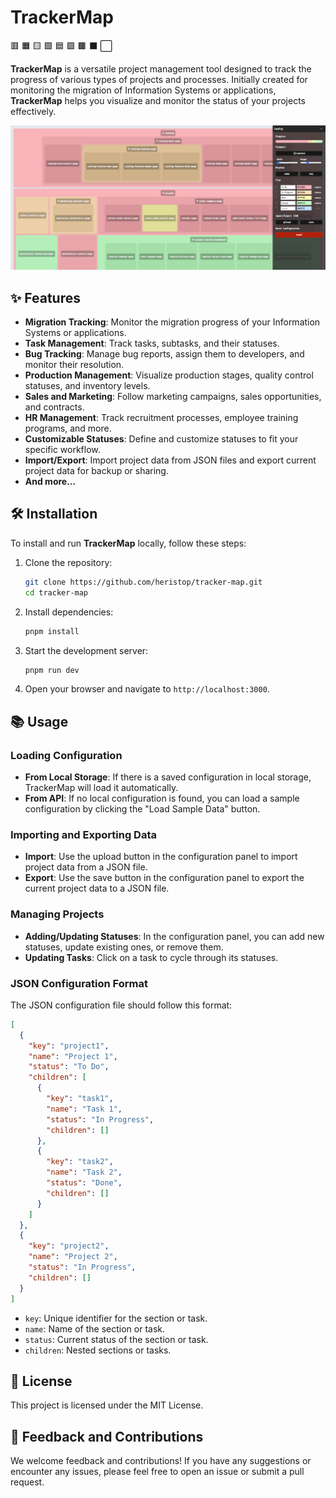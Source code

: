 # TrackerMap

🟥 🟧 🟨 🟩 🟦 🟪 🟫 ⬛ ⬜

**TrackerMap** is a versatile project management tool designed to track the progress of various types of projects and processes. Initially created for monitoring the migration of Information Systems or applications, **TrackerMap** helps you visualize and monitor the status of your projects effectively.

![screenshot](/public/screenshot.png)

## ✨ Features

- **Migration Tracking**: Monitor the migration progress of your Information Systems or applications.
- **Task Management**: Track tasks, subtasks, and their statuses.
- **Bug Tracking**: Manage bug reports, assign them to developers, and monitor their resolution.
- **Production Management**: Visualize production stages, quality control statuses, and inventory levels.
- **Sales and Marketing**: Follow marketing campaigns, sales opportunities, and contracts.
- **HR Management**: Track recruitment processes, employee training programs, and more.
- **Customizable Statuses**: Define and customize statuses to fit your specific workflow.
- **Import/Export**: Import project data from JSON files and export current project data for backup or sharing.
- **And more...**

## 🛠️ Installation

To install and run **TrackerMap** locally, follow these steps:

1. Clone the repository:

    ```bash
    git clone https://github.com/heristop/tracker-map.git
    cd tracker-map
    ```

2. Install dependencies:

    ```bash
    pnpm install
    ```

3. Start the development server:

    ```bash
    pnpm run dev
    ```

4. Open your browser and navigate to `http://localhost:3000`.

## 📚 Usage

### Loading Configuration

- **From Local Storage**: If there is a saved configuration in local storage, TrackerMap will load it automatically.
- **From API**: If no local configuration is found, you can load a sample configuration by clicking the "Load Sample Data" button.

### Importing and Exporting Data

- **Import**: Use the upload button in the configuration panel to import project data from a JSON file.
- **Export**: Use the save button in the configuration panel to export the current project data to a JSON file.

### Managing Projects

- **Adding/Updating Statuses**: In the configuration panel, you can add new statuses, update existing ones, or remove them.
- **Updating Tasks**: Click on a task to cycle through its statuses.

### JSON Configuration Format

The JSON configuration file should follow this format:

```json
[
  {
    "key": "project1",
    "name": "Project 1",
    "status": "To Do",
    "children": [
      {
        "key": "task1",
        "name": "Task 1",
        "status": "In Progress",
        "children": []
      },
      {
        "key": "task2",
        "name": "Task 2",
        "status": "Done",
        "children": []
      }
    ]
  },
  {
    "key": "project2",
    "name": "Project 2",
    "status": "In Progress",
    "children": []
  }
]
```

- `key`: Unique identifier for the section or task.
- `name`: Name of the section or task.
- `status`: Current status of the section or task.
- `children`: Nested sections or tasks.

## 📄 License

This project is licensed under the MIT License.

## 💬 Feedback and Contributions

We welcome feedback and contributions! If you have any suggestions or encounter any issues, please feel free to open an issue or submit a pull request.
